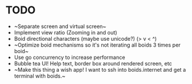# TODO

- ~Separate screen and virtual screen~
- Implement view ratio (Zooming in and out)
- Boid directional characters (maybe use unicode?) (> v < ^)
- ~Optimize boid mechanisms so it's not iterating all boids 3 times per boid~
- Use go concurrency to increase performance
- Bubble tea UI! Help text, border box around rendered screen, etc
- ~Make this thing a wish app! I want to ssh into boids.internet and get a terminal with boids.~
